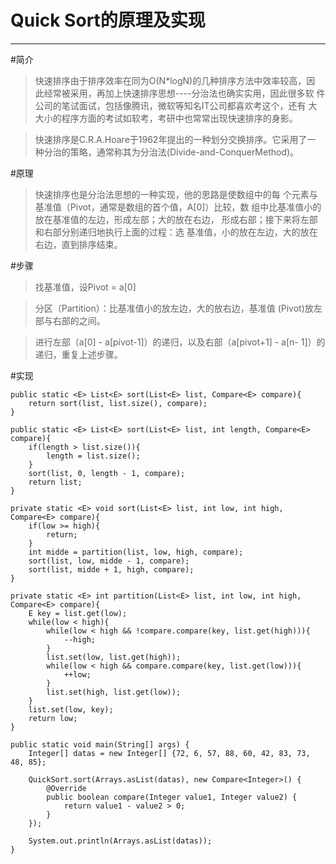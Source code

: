 Quick Sort的原理及实现
=====================
---------------------
#简介
>快速排序由于排序效率在同为O(N*logN)的几种排序方法中效率较高，因
此经常被采用，再加上快速排序思想----分治法也确实实用，因此很多软
件公司的笔试面试，包括像腾讯，微软等知名IT公司都喜欢考这个，还有
大大小的程序方面的考试如软考，考研中也常常出现快速排序的身影。

>快速排序是C.R.A.Hoare于1962年提出的一种划分交换排序。它采用了一
种分治的策略，通常称其为分治法(Divide-and-ConquerMethod)。

#原理
>快速排序也是分治法思想的一种实现，他的思路是使数组中的每
个元素与基准值（Pivot，通常是数组的首个值，A[0]）比较，数
组中比基准值小的放在基准值的左边，形成左部；大的放在右边，
形成右部；接下来将左部和右部分别递归地执行上面的过程：选
基准值，小的放在左边，大的放在右边，直到排序结束。

#步骤
>找基准值，设Pivot = a[0]

> 分区（Partition）：比基准值小的放左边，大的放右边，基准值
(Pivot)放左部与右部的之间。

>进行左部（a[0] - a[pivot-1]）的递归，以及右部（a[pivot+1] - a[n-
1]）的递归，重复上述步骤。

#实现


    public static <E> List<E> sort(List<E> list, Compare<E> compare){
        return sort(list, list.size(), compare);
    }

    public static <E> List<E> sort(List<E> list, int length, Compare<E> compare){
        if(length > list.size()){
            length = list.size();
        }
        sort(list, 0, length - 1, compare);
        return list;
    }

    private static <E> void sort(List<E> list, int low, int high, Compare<E> compare){
        if(low >= high){
            return;
        }
        int midde = partition(list, low, high, compare);
        sort(list, low, midde - 1, compare);
        sort(list, midde + 1, high, compare);
    }

    private static <E> int partition(List<E> list, int low, int high, Compare<E> compare){
        E key = list.get(low);
        while(low < high){
            while(low < high && !compare.compare(key, list.get(high))){
                --high;
            }
            list.set(low, list.get(high));
            while(low < high && compare.compare(key, list.get(low))){
                ++low;
            }
            list.set(high, list.get(low));
        }
        list.set(low, key);
        return low;
    }

    public static void main(String[] args) {
        Integer[] datas = new Integer[] {72, 6, 57, 88, 60, 42, 83, 73, 48, 85};

        QuickSort.sort(Arrays.asList(datas), new Compare<Integer>() {
            @Override
            public boolean compare(Integer value1, Integer value2) {
                return value1 - value2 > 0;
            }
        });

        System.out.println(Arrays.asList(datas));
    }

